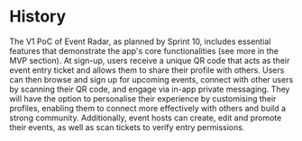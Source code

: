 # History

The V1 PoC of Event Radar, as planned by Sprint 10, includes essential features that demonstrate the app's core functionalities (see more in the MVP section). At sign-up, users receive a unique QR code that acts as their event entry ticket and allows them to share their profile with others. Users can then browse and sign up for upcoming events, connect with other users by scanning their QR code, and engage via in-app private messaging. They will have the option to personalise their experience by customising their profiles, enabling them to connect more effectively with others and build a strong community. Additionally, event hosts can create, edit and promote their events, as well as scan tickets to verify entry permissions.
